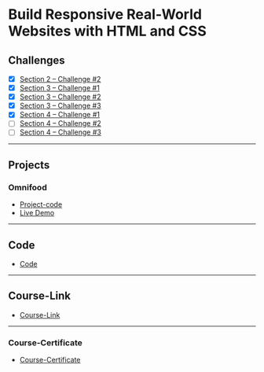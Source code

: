 # Build Responsive Real-World Websites with HTML and CSS
## Challenges
- [x] [Section 2 – Challenge #2](https://github.com/youssefmahmoud32/-01-HTML-CSS-Jonas/tree/main/Challenges/01-Challenge)
- [x] [Section 3 – Challenge #1](https://github.com/youssefmahmoud32/-01-HTML-CSS-Jonas/tree/main/Challenges/02-Challenge)
- [x] [Section 3 – Challenge #2](https://github.com/youssefmahmoud32/-01-HTML-CSS-Jonas/tree/main/Challenges/03-Challenge)
- [x] [Section 3 – Challenge #3](https://github.com/youssefmahmoud32/-01-HTML-CSS-Jonas/tree/main/Challenges/04-Challenge)
- [x] [Section 4 – Challenge #1](./Challenges/05-Challenges/)
- [ ] [Section 4 – Challenge #2](./Challenges/06-Challenges/)
- [ ] [Section 4 – Challenge #3](./Challenges/07-Challenges/)
---
## Projects
### Omnifood
- [Project-code](./Projects/Omnifood) <br>
- [Live Demo](https://omnifood.dev/)
---
## Code
- [Code](Code)
---
## Course-Link
- [Course-Link](https://www.udemy.com/course/design-and-develop-a-killer-website-with-html5-and-css3)<br>
---
### Course-Certificate
- [Course-Certificate](https://www.udemy.com/certificate/UC-74aa492a-6633-4cd7-9ec9-ae3390a17274/) <br>
